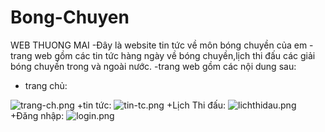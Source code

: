 # Bong-Chuyen
WEB THUONG MAI
-Đây là website tin tức về môn bóng chuyền của em
-trang web gồm các tin tức hàng ngày về bóng chuyền,lịch thi đấu các giải bóng chuyền trong và ngoài nước.
-trang web gồm các nội dung sau:
+ trang chủ: 
<img src="https://www.upsieutoc.com/images/2019/12/10/trang-ch.png" alt="trang-ch.png" border="0" />
+tin tức:
 <img src="https://www.upsieutoc.com/images/2019/12/10/tin-tc.png" alt="tin-tc.png" border="0" />
+Lịch Thi đấu:
<img src="https://www.upsieutoc.com/images/2019/12/10/lichthidau.png" alt="lichthidau.png" border="0" />
+Đăng nhập:
<img src="https://www.upsieutoc.com/images/2019/12/10/login.png" alt="login.png" border="0" />
